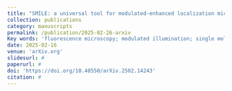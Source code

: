 ```yaml
---
title: "SMILE: a universal tool for modulated-enhanced localization microscopy to achieve minimal three-dimensional resolution"
collection: publications
category: manuscripts
permalink: /publication/2025-02-26-arxiv
Key words: 'fluorescence microscopy; modulated illumination; single molecule localization microscopy'
date: 2025-02-16
venue: 'arXiv.org'
slidesurl: #
paperurl: #
doi: 'https://doi.org/10.48550/arXiv.2502.14243'
citation: #
---
```

